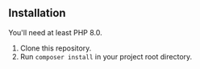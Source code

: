 ## Installation

You'll need at least PHP 8.0.

1. Clone this repository.
2. Run `composer install` in your project root directory.